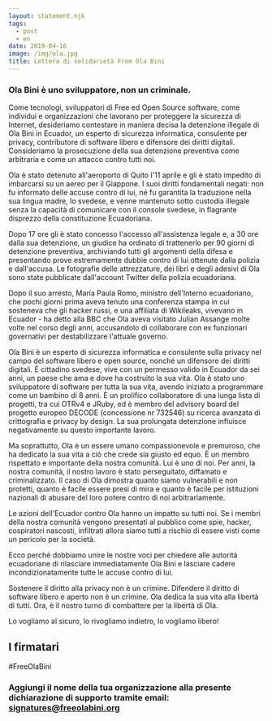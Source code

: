 ```yaml
---
layout: statement.njk
tags:
  - post
  - en
date: 2019-04-16
image: /img/ola.jpg
title: Lettera di solidarietà Free Ola Bini
---
```


### Ola Bini è uno sviluppatore, non un criminale.

Come tecnologi, sviluppatori di Free ed Open Source software, come individui e organizzazioni che lavorano per proteggere la sicurezza di Internet, desideriamo contestare  in maniera decisa la detenzione illegale di Ola Bini in Ecuador, un esperto di sicurezza informatica, consulente per privacy, contributore di software libero e difensore dei diritti digitali. Consideriamo la prosecuzione della sua detenzione preventiva come arbitraria e come un attacco contro tutti noi.

Ola è stato detenuto all'aeroporto di Quito l'11 aprile e gli è stato impedito di imbarcarsi su un aereo per il Giappone. I suoi diritti fondamentali negati: non fu informato delle accuse contro di lui, né fu garantita la traduzione nella sua lingua madre, lo svedese, e venne mantenuto sotto custodia illegale senza la capacità di comunicare con il console svedese, in flagrante disprezzo della constituzione Ecuadoriana.

Dopo 17 ore gli è stato concesso l'accesso all'assistenza legale e, a 30 ore dalla sua detenzione, un giudice ha ordinato di trattenerlo per 90 giorni di detenzione preventiva, archiviando tutti gli argomenti della difesa e presentando prove estremamente dubbie contro di lui ottenute dalla polizia e dall'accusa. Le fotografie delle attrezzature, dei libri e degli adesivi di Ola sono state pubblicate dall'account Twitter della polizia ecuadoriana.

Dopo il suo arresto, María Paula Romo, ministro dell'Interno ecuadoriano, che pochi giorni prima aveva tenuto una conferenza stampa in cui sosteneva che gli hacker russi, e una affiliata di Wikileaks, vivevano in Ecuador - ha detto alla BBC che Ola aveva visitato Julian Assange molte volte nel corso degli anni, accusandolo di collaborare con ex funzionari governativi per destabilizzare l'attuale governo.

Ola Bini è un esperto di sicurezza informatica e consulente sulla privacy nel campo del software libero e open source, nonché un difensore dei diritti digitali. È cittadino svedese, vive con un permesso valido in Ecuador da sei anni, un paese che ama e dove ha costruito la sua vita. Ola è stato uno sviluppatore di software per tutta la sua vita, avendo iniziato a programmare come un bambino di 8 anni. È un prolifico collaboratore di una lunga lista di progetti, tra cui OTRv4 e JRuby, ed è membro del advisory board del progetto europeo DECODE (concessione nr 732546) su ricerca avanzata di crittografia e privacy by design. La sua prolungata detenzione influisce negativamente su questo importante lavoro.

Ma soprattutto, Ola è un essere umano compassionevole e premuroso, che ha dedicato la sua vita a ciò che crede sia giusto ed equo. È un membro rispettato e importante della nostra comunità. Lui è uno di noi. Per anni, la nostra comunità, il nostro lavoro è stato perseguitato, diffamato e criminalizzato. Il caso di Ola dimostra quanto siamo vulnerabili e non protetti, quanto è facile essere presi di mira e quanto è facile per istituzioni nazionali di abusare del loro potere contro di noi arbitrariamente.

Le azioni dell'Ecuador contro Ola hanno un impatto su tutti noi. Se i membri della nostra comunità vengono presentati al pubblico come spie, hacker, cospiratori nascosti, infiltrati allora siamo tutti a rischio di essere visti come un pericolo per la società.

Ecco perché dobbiamo unire le nostre voci per chiedere alle autorità ecuadoriane di rilasciare immediatamente Ola Bini e lasciare cadere incondizionatamente tutte le accuse contro di lui.

Sostenere il diritto alla privacy non è un crimine. Difendere il diritto di software libero e aperto non è un crimine. Ola dedica la sua vita alla libertà di tutti. Ora, è il nostro turno di combattere per la libertà di Ola.

Lo vogliamo al sicuro, lo rivogliamo indietro, lo vogliamo libero!

## I firmatari

#FreeOlaBini

### Aggiungi il nome della tua organizzazione alla presente dichiarazione di supporto tramite email: <a href="mailto:signatures@freeolabini.org">signatures&#64;freeolabini.org</a>


